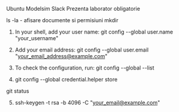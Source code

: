 Ubuntu
Modelsim
Slack
Prezenta laborator obligatorie

ls -la - afisare documente si permisiuni
mkdir


1) In your shell, add your user name:
	git config --global user.name "your_username"
2) Add your email address:
	git config --global user.email "your_email_address@example.com"
3) To check the configuration, run:
	git config --global --list

4) git config --global credential.helper store

git status

5) ssh-keygen -t rsa -b 4096 -C "your_email@example.com"

